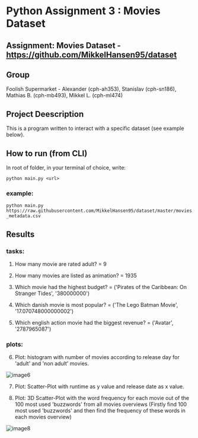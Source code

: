 # Python Assignment 3 : Movies Dataset



## Assignment: Movies Dataset - https://github.com/MikkelHansen95/dataset

## Group
Foolish Supermarket - Alexander (cph-ah353), Stanislav (cph-sn186), Mathias B. (cph-mb493), Mikkel L. (cph-ml474)

## Project Deescription
This is a program written to interact with a specific dataset (see example below).

## How to run (from CLI)
In root of folder, in your terminal of choice, write:

```python main.py <url>```

### example:

```python main.py https://raw.githubusercontent.com/MikkelHansen95/dataset/master/movies_metadata.csv```

## Results

### tasks:
1) How many movie are rated adult? = 9

2) How many movies are listed as animation? = 1935

3) Which movie had the highest budget? = ('Pirates of the Caribbean: On Stranger Tides', '380000000')

4) Which danish movie is most popular? = ('The Lego Batman Movie', '17.070748000000002')

5) Which english action movie had the biggest revenue? = ('Avatar', '2787965087')


### plots:
6) Plot: histogram with number of movies according to release day for 'adult' and 'non adult' movies.

![image6](6.png)

7) Plot: Scatter-Plot with runtime as y value and release date as x value.

<!-- ![image7](7.png) -->

8) Plot: 3D Scatter-Plot with the word frequency for each movie out of the 100 most used 'buzzwords' from all movies overviews (Firstly find 100 most used 'buzzwords' and then find the frequency of these words in each movies overview)

![image8](8.png)

